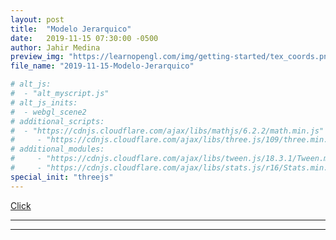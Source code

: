 ```yaml
---
layout: post
title:  "Modelo Jerarquico"
date:   2019-11-15 07:30:00 -0500
author: Jahir Medina
preview_img: "https://learnopengl.com/img/getting-started/tex_coords.png"
file_name: "2019-11-15-Modelo-Jerarquico"

# alt_js:
#  - "alt_myscript.js"
# alt_js_inits:
#  - webgl_scene2
# additional_scripts:
#  - "https://cdnjs.cloudflare.com/ajax/libs/mathjs/6.2.2/math.min.js"
#     - "https://cdnjs.cloudflare.com/ajax/libs/three.js/109/three.min.js"
# additional_modules:
#     - "https://cdnjs.cloudflare.com/ajax/libs/tween.js/18.3.1/Tween.min.js"
#     - "https://cdnjs.cloudflare.com/ajax/libs/stats.js/r16/Stats.min.js"
special_init: "threejs"
---
```


[Click](../../../hierarchy.html)

---
---

